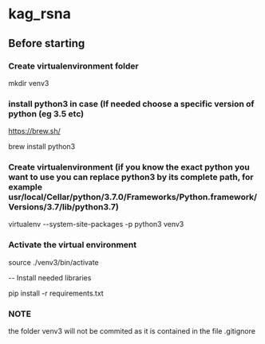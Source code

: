 # kag_rsna

## Before starting

### Create virtualenvironment folder

mkdir venv3

### install python3 in case (If needed choose a specific version of python (eg 3.5 etc)

https://brew.sh/

brew install python3

### Create virtualenvironment (if you know the exact python you want to use you can replace python3 by its complete path, for example usr/local/Cellar/python/3.7.0/Frameworks/Python.framework/Versions/3.7/lib/python3.7)

virtualenv --system-site-packages -p python3 venv3

### Activate the virtual environment

source ./venv3/bin/activate


-- Install needed libraries

pip install -r requirements.txt

### NOTE 

the folder venv3 will not be commited as it is contained in the file .gitignore


